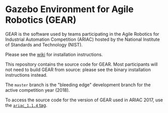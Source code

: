 # Gazebo Environment for Agile Robotics (GEAR)

GEAR is the software used by teams participating in the Agile Robotics for
Industrial Automation Competition (ARIAC) hosted by the National Institute
of Standards and Technology (NIST).


Please see the [wiki](https://bitbucket.org/osrf/ariac/wiki) for installation instructions.


This repository contains the source code for GEAR.
Most participants will not need to build GEAR from source: please see the binary installation instructions instead.

The `master` branch is the "bleeding edge" development branch for the active competition year (2018).

To access the source code for the version of GEAR used in ARIAC 2017, use the [`ariac_1.1.4` tag](https://bitbucket.org/osrf/ariac/src?at=ariac_1.1.4).
